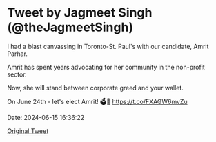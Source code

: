# Tweet by Jagmeet Singh (@theJagmeetSingh)

I had a blast canvassing in Toronto-St. Paul's with our candidate, Amrit Parhar.

Amrit has spent years advocating for her community in the non-profit sector.

Now, she will stand between corporate greed and your wallet.

On June 24th - let's elect Amrit! 🗳️🍊 https://t.co/FXAGW6mvZu

Date: 2024-06-15 16:36:22

[Original Tweet](https://x.com/theJagmeetSingh/status/1802017313748582846)
